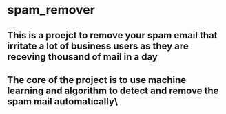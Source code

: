 # spam_remover

## This is a proejct to remove your spam email that irritate a lot of business users as they are receving thousand of mail in a day

## The core of the project is to use machine learning and algorithm to detect and remove the spam mail automatically\



